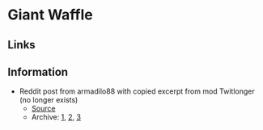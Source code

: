 # Giant Waffle

## Links

## Information

- Reddit post from armadilo88 with copied excerpt from mod Twitlonger (no longer exists)
  - [Source](https://www.reddit.com/r/DatGuyLirik/comments/hns7m5/giantwaffles_exmain_mods_scrubbing_confirms_that/)
  - Archive: [1](./01.png), [2](./02.png), [3](./03.png)
